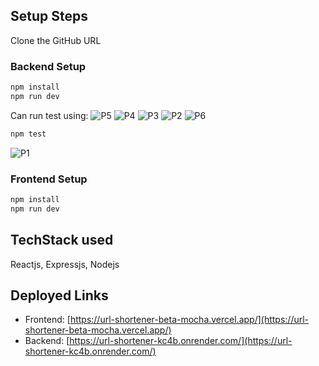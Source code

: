 ## Setup Steps

Clone the GitHub URL

### Backend Setup

```bash
npm install
npm run dev
```

Can run test using:
![P5](https://github.com/user-attachments/assets/4028a634-7b5e-4f3b-984c-580a73c7e373)
![P4](https://github.com/user-attachments/assets/9ee0c47e-07d4-47db-9a7d-3e2ae55233d1)
![P3](https://github.com/user-attachments/assets/bb8cba93-97a1-4413-87f6-d36d153a4a61)
![P2](https://github.com/user-attachments/assets/c673ffd2-5d51-4889-9ef8-fcda670c3957)
![P6](https://github.com/user-attachments/assets/ceb7db33-8860-4421-93b4-ec495c3c5ff2)

```bash
npm test
```
![P1](https://github.com/user-attachments/assets/37beeba8-1dcc-4140-bc5a-496c1419f0c0)

### Frontend Setup

```bash
npm install
npm run dev
```

## TechStack used

Reactjs, Expressjs, Nodejs

## Deployed Links

- Frontend: [https://url-shortener-beta-mocha.vercel.app/](https://url-shortener-beta-mocha.vercel.app/)
- Backend: [https://url-shortener-kc4b.onrender.com/](https://url-shortener-kc4b.onrender.com/)
